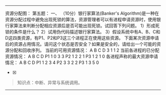 ---
资源分配图：
     第五题：
    一、  （10分）银行家算法(Banker's Algorithm)是一种在资源分配过程中避免出现死锁的算法，资源管理者可以有进程申请资源时，使用银行家算法来判断分配相应资源后是否可能出现死锁。试回答下列问题。
    1）形成死锁的条件是什么？
    2）试用伪代码描述银行家算法。
    3）假设系统中有A、B、C和D这四类资源，有P1、P2和P3这三个进程正在使用这些资源。
    下面某次资源申请后的资源占用情况。请问这个状态是否安全？如果是安全的，请给出一个可能的资源分配和回收序列。
    当前的可用资源情况：
    A B C D
    3 1 1 2
    当前各进程的已分配资源情况：
      A B C D
    P1 1 0 3 3
    P2 1 2 2 1
    P3 1 2 1 0
    各进程声称的最大资源申请情况：
    A B C D
    P1 1 2 3 4
    P2 3 3 2 2
    P3 1 3 5 0
    
- [x]  

> 知识点：中断、异常与系统调用。

---